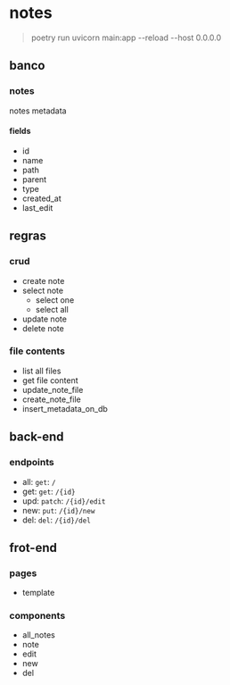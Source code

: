 # notes

> poetry run uvicorn main:app --reload --host 0.0.0.0

## banco
### notes
notes metadata

#### fields
- id
- name
- path
- parent
- type
- created_at
- last_edit

## regras
### crud
- create note
- select note
    - select one
    - select all
- update note
- delete note

### file contents
- list all files
- get file content
- update_note_file
- create_note_file
- insert_metadata_on_db

## back-end
### endpoints
- all: `get`: `/`
- get: `get`: `/{id}`
- upd: `patch`: `/{id}/edit`
- new: `put`: `/{id}/new`
- del: `del`: `/{id}/del`

## frot-end
### pages
- template

### components
- all_notes
- note
- edit
- new
- del
